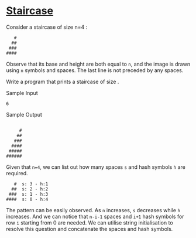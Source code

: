 # [Staircase](https://www.hackerrank.com/challenges/staircase/problem)

Consider a staircase of size n=4 :
```
   #
  ##
 ###
####
```

Observe that its base and height are both equal to ``n``, and the image is drawn using ``n`` symbols and spaces. The last line is not preceded by any spaces.

Write a program that prints a staircase of size .

Sample Input
```
6 
```
Sample Output
```

     #
    ##
   ###
  ####
 #####
######
```

Given that ``n=4``, we can list out how many spaces ``s`` and hash symbols ``h`` are required.
```
   #  s: 3 - h:1 
  ##  s: 2 - h:2
 ###  s: 1 - h:3
####  s: 0 - h:4
```

The pattern can be easily observed. As ``n`` increases, ``s`` decreases while ``h`` increases. And we can notice that ``n-i-1`` spaces and ``i+1`` hash symbols for row ``i`` starting from 0 are needed. We can utilise string initialisation to resolve this question and concatenate the spaces and hash symbols.  